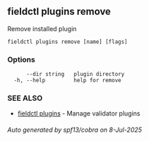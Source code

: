 ## fieldctl plugins remove

Remove installed plugin

```
fieldctl plugins remove [name] [flags]
```

### Options

```
      --dir string   plugin directory
  -h, --help         help for remove
```

### SEE ALSO

* [fieldctl plugins](fieldctl_plugins.md)	 - Manage validator plugins

###### Auto generated by spf13/cobra on 8-Jul-2025
